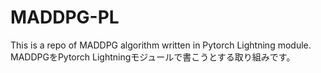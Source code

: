 # MADDPG-PL

This is a repo of MADDPG algorithm written in Pytorch Lightning module.
MADDPGをPytorch Lightningモジュールで書こうとする取り組みです。
